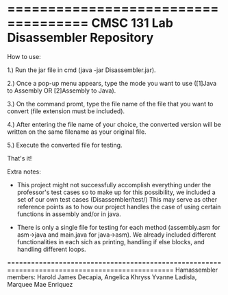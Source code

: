 ====================================
CMSC 131 Lab Disassembler Repository
====================================


How to use:

1.) Run the jar file in cmd (java -jar Disassembler.jar).

2.) Once a pop-up menu appears, type the mode you want to use ([1]Java to Assembly OR [2]Assembly to Java).

3.) On the command promt, type the file name of the file that you want to convert (file extension must be included).

4.) After entering the file name of your choice, the converted version will be written on the same filename as your original file.

5.) Execute the converted file for testing.

That's it!


Extra notes:

- This project might not successfully accomplish everything under the professor's test cases so to make up for this possibility, we included a set of our own test cases (Disassembler/test/) This may serve as other reference points as to how our project handles the case of using certain functions in assembly and/or in java.

- There is only a single file for testing for each method (assembly.asm for asm->java and main.java for java->asm). We already included different functionalities in each sich as printing, handling if else blocks, and handling different loops.


================================================================================================
Hamassembler members: Harold James Decapia, Angelica Khryss Yvanne Ladisla, Marquee Mae Enriquez


